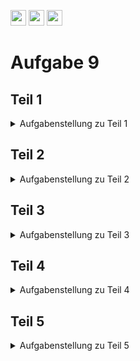 <a href="https://github.com/hshf1/VorlesungC/discussions"><img src="https://img.shields.io/badge/Allgemein-Q%26A-informational?logo=github" height="25"/></a>
<a href="https://github.com/hshf1/VorlesungC/discussions/categories/02_übungsaufgaben"><img src="https://img.shields.io/badge/Übungsaufgaben-Q%26A-informational?logo=c" height="25"/></a>
<a href="https://github.com/hshf1/VorlesungC/discussions/12"><img src="https://img.shields.io/badge/Aufgabe_bewerten-red?logo=c" height="25"/></a>

# Aufgabe 9

## Teil 1

<details>
<summary>Aufgabenstellung zu Teil 1</summary>

Schreiben Sie ein C-Programm, das eine einfache Notenverwaltung für Schulklassen ermöglicht. Das Programm soll den Benutzer nach der Gesamtanzahl der Schüler in der Klasse fragen und dann die Möglichkeit bieten, die Noten für jeden Schüler einzugeben. Anschließend sollen die eingegebenen Noten ausgegeben werden.

Legen Sie eine (Zeiger-)Variable namens "grade_list" und eine Variable namens "size" an, beide vom Typ "int". Die Variable "grade_list" wird später auf ein dynamisches Array zeigen, in dem die Noten gespeichert werden, und "size" wird die Anzahl der Schüler in der Klasse festhalten.

Fragen Sie den Benutzer nach der Gesamtanzahl der Schüler in der Klasse.

Erstellen Sie darauf folgend ein dynamisches Array, um die Noten der Schüler zu speichern, basierend auf der eingegebenen Anzahl von Schülern. Verwenden Sie dafür die "calloc"-Anweisung.

Befüllen Sie nun das Array, auf dass die Variable "grade_list" verweist, mit Noten und geben Sie dieses anschließend auf der Konsole aus.

<details>
<summary>Hinweis zu calloc</summary>

calloc und malloc sind Funktionen, die Speicherplatz auf Ihrem Rechner reservieren. Der Unterschied zwischen den beiden liegt darin, dass calloc den reservierten Speicher auf 0 setzt, während malloc dies nicht tut. Nach der Reservierung geben beide Funktionen einen Zeiger auf den Anfang des reservierten Speichers zurück.

Beispielaufruf für calloc:

```c

int *pZeiger;
pZeiger = (int*) calloc(5, sizeof(int));

```

Verwendung von calloc:

* calloc gibt einen "untypisierten" void-Zeiger zurück. Durch sogenanntes Typecasting (int*), (float*), usw. kann dieser in den gewünschten Zeiger-Typ umgewandelt werden.
* Bei der Verwendung werden die Anzahl der Elemente und die Größe jedes Elements angegeben.
     - calloc(5, 4) reserviert Speicherplatz für fünf Werte mit jeweils 4 Bytes (insgesamt 20 Bytes).
     - calloc(5, sizeof(int)) ist eine gute Praxis, da die Größe des int-Datentyps nicht auf allen Systemen 4 Bytes beträgt. Wenn sie jedoch 4 Bytes beträgt, entspricht dies dem Aufruf calloc(5, 4).

https://www.tutorialspoint.com/c_standard_library/c_function_calloc.htm

</details>
</details>

## Teil 2

<details>
<summary>Aufgabenstellung zu Teil 2</summary>

An dem vorherigen Programm sollen nun paar Änderungen vorgenommen werden. Das Befüllen des Array mit Noten und die Ausgabe auf der Konsole sollen nun in zwei Funktionen ausgelagert werden.

Für das Befüllen des Array soll die Funktion "fillArray" erstellt werden. Sie soll den Rückgabetyp void haben und es mölich sein ihr ein dynamisches int-Array (bzw. eine Zeiger-Variable des Typs int) und die Größe des Arrays (int size) als Argumente zu übergeben. Zudem soll die Funktion prüfen, ob die eingebenen Noten keine falschen Werte haben. Konkret heißt das, die Funktion soll prüfen, ob die vom User eingebene Zahl zwischen 1 und 6 liegt. Tut Sie es nicht soll der User darauf hingewiesen werden, dass die Eingabe falsch war, und aufgefordert werden den richtigen Wert einzugeben.

Die Funktion zur Ausgabe der Noten auf der Konsole soll ebenfalls den Rückgabetyp void haben und "showArray" heißen. Auch dieser Funktion sollen eine Zeiger-Variable des Typ int und die Größe des Array als Argumente übergeben werden können. Die Ausgabe auf der Konsole soll wie im Aufgabenteil davor aussehen.

</details>

## Teil 3

<details>
<summary>Aufgabenstellung zu Teil 3</summary>

Nun soll das Programm um die void-Funktion "calculateAverageGrade" erweitert werden, mit der es möglich ist die Durchschnittsnote zu bestimmen. Auch an diese Funktion sollen eine Zeiger-Variable des Typ int und die Größe des Array als Argumente übergeben werden können. 
Die Funktion soll alle Noten zu einer Summe addieren und diese anschließend durch die Anzahl der Schüler dividieren. Die Durchschnittsnote soll exakt berechnet werden und mit einer Nachkomma-Stelle auf der Konsole ausgegeben werden.

</details>

## Teil 4

<details>
<summary>Aufgabenstellung zu Teil 4</summary>

Die Ausgabe des Progamms soll verändert werden. Statt die einzelnen Noten auf der Konsole auszugeben soll nun der Notenspiegel, in Form einer Tabelle, ausgeben werden.

Entfernen Sie zunächst den entsprechenden Funktionsaufruf in der main-Funktion, der dafür sorgt, dass die einzelnen Noten auf der Konsole ausgegeben werden.

Eweitern Sie das Programm nun um die Funktion "determineGradesDistribution" des Ruckgabetyps "void". An die Funktion sollen eine Funktionsvariable und die Größe des Array als Argumente übergeben werden. Die Funktion soll zählen, wie oft jede einzelne Note vorkommt und das Ergebnis anschließend, in Form einer Tabelle, auf der Konsole ausgeben. Die Ausgabe auf der Konsole kann bspw. so aussehen:

Notenspiegel:

| Note | Anzahl |
|:----:|:------:|
|   1  |    1   |
|   2  |    3   |
|   3  |    5   |
|   4  |    3   |
|   5  |    2   |
|   6  |    0   |
    
</details>

## Teil 5

<details>
<summary>Aufgabenstellung zu Teil 5</summary>

Nun soll das Programm um die Funktionen "findBestGrade" und "findWorstGrade" erweitert werden. Beide sollen den Ruckgabetyp "int" haben. Die Funktionen sollen eine Zeiger-Variable und die Größe des Array als Argument erhalten können.

"findBestGrade" soll das Array grade_list nach der, darin vorkommenden, besten Note durchsuchen und zurückgeben. "findWorstGrade" soll entsprechend nach der schlechtesten Note suchen und sie zurückgeben.

Rufen Sie beide Funktionen dann in der main-Funktion auf und geben Sie die beste und schlechteste Note auf der Konsole aus.

</details>